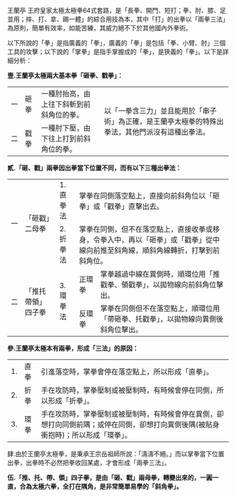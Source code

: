 王蘭亭 王府皇家太極太極拳64式套路，是「長拳、開門、短打；拳、肘、膝、足並用；摔、打、拿、踢一體」的綜合用技為本，其中「打」的出拳以「兩拳三法」為原則，簡單有效率，如能苦練，其威力絕不下於其他國內外拳術。

以下所說的「拳」是指廣義的「拳」，廣義的「拳」是包括「拳、小臂、肘」三個工具的攻擊；以下說的「掌拳」是指手掌握成的「拳」，是狹義的「拳」。以下是詳細分析：

**壹.王蘭亭太極兩大基本拳「砸拳、戳拳」：**

<table>
<tr>
    <td>一</td>
    <td>砸拳</td>
    <td>一種肘抬高，由上往下斜斬到前斜角位的拳。</td>
    <td rowspan="2">以「一拳含三力」並且能用於「串子術」為正確，是王蘭亭太極拳的特殊出拳法，其他門派沒有這種出拳法。</td>
</tr>
<tr>
    <td>二</td>
    <td>戳拳</td>
    <td>一種肘下壓，由下往上打到前斜角位的拳。</td>
</tr>
</table>


**貳.「砸、戳」兩拳因出拳當下位置不同，而有以下三種出拳法：**


<table>
  <tr>
    <td rowspan="2">一</td>
    <td rowspan="2">「砸戳」二母拳</td>
    <td>1.直拳法</td>
    <td colspan="2">掌拳在同側落空點上，直接向前斜角位以「砸拳」或「戳拳」直擊出去。</td>
    </tr>
    <tr>
      <td>2.折拳法</td>
      <td colspan="2">掌拳在同側，但不在落空點上，直接收拳或移身，令拳入中，再以「砸拳」或「戳拳」從中線向前推至斜角線，順斜角線轉折，打擊到前斜角位。</td>
    </tr>
  <tr>
    <td rowspan="2">二</td>
    <td rowspan="2">「推托帶領」四子拳</td>
    <td rowspan="2">3.環拳法</td>
    <td>正環拳</td>
    <td>掌拳越過中線在異側時，順環位用「推戳拳、領戳拳」，以拋物線向前斜角位擊出。</td>
  </tr>
    <tr>
        <td>反環拳</td>
        <td>掌拳在同側但不在落空點上，順環位用「帶砸拳、托戳拳」，以拋物線向異側後斜角位擊出。</td>
    </tr>

</table>


**參.王蘭亭太極本有兩拳，形成「三法」的原因：**

|  |  |  |
|--|--|--|
| 1. | 直拳 | 引進落空時，掌拳會停在落空點上，所以形成「直拳」。 |
| 2. | 折拳 | 手在攻防時，掌拳壓制或被壓制時，有時候會停在同側，所以形成「折拳」。 |
| 3. | 環拳 | 手在攻防時，掌拳壓制或被壓制時，有時候會停在異側，卻想打向同側前隅；或停在同側，卻想打向異側後隅(被貼身衝抱時)；所以形成「環拳」。 |


	
肆.由於王蘭亭太極拳，是秉承王宗岳祖師所說：「濤濤不絕。」而以掌拳當下位置出拳，出拳時不必然把拳收回某處，才會形成「兩拳三法」。

**伍.「推、托、帶、領」四子拳，是由「砸、戳」兩母拳，轉變出來的，一圓一直，合為太極六拳，全打在隅角，是非常簡單易學的「斜角拳」。**